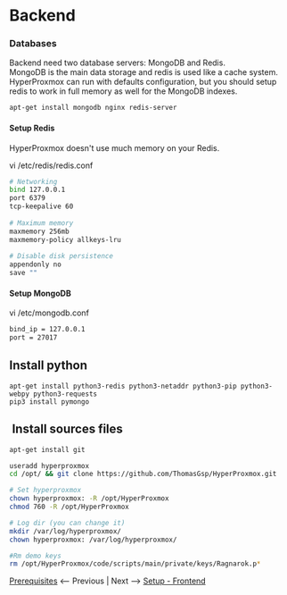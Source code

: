 # Backend


### Databases
Backend need two database servers: MongoDB and Redis.  
MongoDB is the main data storage and redis is used like a cache system.  
HyperProxmox can run with defaults configuration, but you should setup redis to work in full memory as well
for the MongoDB indexes.
 
``` bash
apt-get install mongodb nginx redis-server
```

#### Setup Redis

HyperProxmox doesn't use much memory on your Redis.

vi /etc/redis/redis.conf
```bash
# Networking
bind 127.0.0.1
port 6379
tcp-keepalive 60
 
# Maximum memory
maxmemory 256mb
maxmemory-policy allkeys-lru
 
# Disable disk persistence
appendonly no
save ""
```

#### Setup MongoDB

vi /etc/mongodb.conf
```bash
bind_ip = 127.0.0.1
port = 27017
```

## Install python

``` 
apt-get install python3-redis python3-netaddr python3-pip python3-webpy python3-requests
pip3 install pymongo
```

##  Install sources files
``` bash
apt-get install git

useradd hyperproxmox
cd /opt/ && git clone https://github.com/ThomasGsp/HyperProxmox.git

# Set hyperproxmox
chown hyperproxmox: -R /opt/HyperProxmox
chmod 760 -R /opt/HyperProxmox

# Log dir (you can change it)
mkdir /var/log/hyperproxmox/
chown hyperproxmox: /var/log/hyperproxmox/

#Rm demo keys
rm /opt/HyperProxmox/code/scripts/main/private/keys/Ragnarok.p*
```

[Prerequisites](01-prerequisites.md) <-- Previous | Next --> [Setup - Frontend](03-frontend.md)
